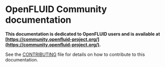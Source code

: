 
# OpenFLUID Community documentation

**This documentation is dedicated to OpenFLUID users and is available at [https://community.openfluid-project.org/](https://community.openfluid-project.org/).**


See the [CONTRIBUTING](CONTRIBUTING.md) file for details on how to contribute to this documentation.
